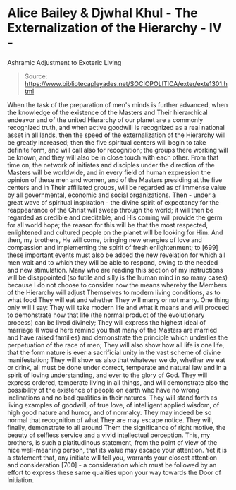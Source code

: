 # Alice Bailey & Djwhal Khul - The Externalization of the Hierarchy - IV -
Ashramic Adjustment to Exoteric Living

> Source: https://www.bibliotecapleyades.net/SOCIOPOLITICA/exter/exte1301.html

When the task of the preparation of men's minds is further advanced, when the knowledge of the existence of the Masters and Their hierarchical endeavor and of the united Hierarchy of our planet are a commonly recognized truth, and when active goodwill is recognized as a real national asset in all lands, then the speed of the externalization of the Hierarchy will be greatly increased; then the five spiritual centers will begin to take definite form, and will call also for recognition; the groups there working will be known, and they will also be in close touch with each other. From that time on, the network of initiates and disciples under the direction of the Masters will be worldwide, and in every field of human expression the opinion of these men and women, and of the Masters presiding at the five centers and in Their affiliated groups, will be regarded as of immense value by all governmental, economic and social organizations.
Then - under a great wave of spiritual inspiration - the divine spirit of expectancy for the reappearance of the Christ will sweep through the world; it will then be regarded as credible and creditable, and His coming will provide the germ for all world hope; the reason for this will be that the most respected, enlightened and cultured people on the planet will be looking for Him. And then, my brothers, He will come, bringing new energies of love and compassion and implementing the spirit of fresh enlightenment; to [699] these important events must also be added the new revelation for which all men wait and to which they will be able to respond, owing to the needed and new stimulation.
Many who are reading this section of my instructions will be disappointed (so futile and silly is the human mind in so many cases) because I do not choose to consider now the means whereby the Members of the Hierarchy will adjust Themselves to modern living conditions, as to what food They will eat and whether They will marry or not marry. One thing only will I say: They will take modern life and what it means and will proceed to demonstrate how that life (the normal product of the evolutionary process) can be lived divinely; They will express the highest ideal of marriage (I would here remind you that many of the Masters are married and have raised families) and demonstrate the principle which underlies the perpetuation of the race of men; They will also show how all life is one life, that the form nature is ever a sacrificial unity in the vast scheme of divine manifestation; They will show us also that whatever we do, whether we eat or drink, all must be done under correct, temperate and natural law and in a spirit of loving understanding, and ever to the glory of God. They will express ordered, temperate living in all things, and will demonstrate also the possibility of the existence of people on earth who have no wrong inclinations and no bad qualities in their natures. They will stand forth as living examples of goodwill, of true love, of intelligent applied wisdom, of high good nature and humor, and of normalcy. They may indeed be so normal that recognition of what They are may escape notice.
They will, finally, demonstrate to all around Them the significance of right motive, the beauty of selfless service and a vivid intellectual perception. This, my brothers, is such a platitudinous statement, from the point of view of the nice well-meaning person, that its value may escape your attention. Yet it is a statement that, any initiate will tell you, warrants your closest attention and consideration [700] - a consideration which must be followed by an effort to express these same qualities upon your way towards the Door of Initiation.
